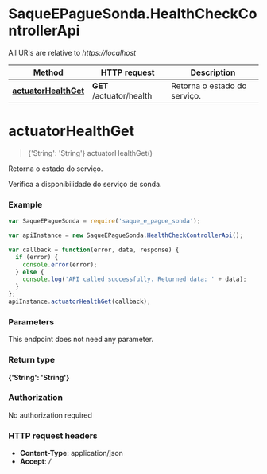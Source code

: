 # SaqueEPagueSonda.HealthCheckControllerApi

All URIs are relative to *https://localhost*

Method | HTTP request | Description
------------- | ------------- | -------------
[**actuatorHealthGet**](HealthCheckControllerApi.md#actuatorHealthGet) | **GET** /actuator/health | Retorna o estado do serviço.


<a name="actuatorHealthGet"></a>
# **actuatorHealthGet**
> {&#39;String&#39;: &#39;String&#39;} actuatorHealthGet()

Retorna o estado do serviço.

Verifica a disponibilidade do serviço de sonda.

### Example
```javascript
var SaqueEPagueSonda = require('saque_e_pague_sonda');

var apiInstance = new SaqueEPagueSonda.HealthCheckControllerApi();

var callback = function(error, data, response) {
  if (error) {
    console.error(error);
  } else {
    console.log('API called successfully. Returned data: ' + data);
  }
};
apiInstance.actuatorHealthGet(callback);
```

### Parameters
This endpoint does not need any parameter.

### Return type

**{&#39;String&#39;: &#39;String&#39;}**

### Authorization

No authorization required

### HTTP request headers

 - **Content-Type**: application/json
 - **Accept**: */*

